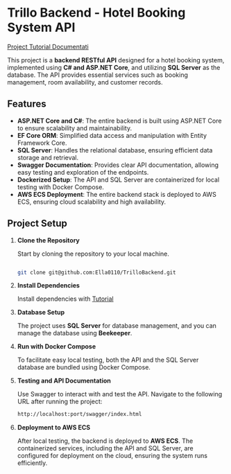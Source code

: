 # Trillo Backend - Hotel Booking System API

[Project Tutorial Documentati](https://ella0110.github.io/)

This project is a **backend RESTful API** designed for a hotel booking system, implemented using **C# and ASP.NET Core**, and utilizing **SQL Server** as the database. The API provides essential services such as booking management, room availability, and customer records.

## Features

- **ASP.NET Core and C#**: The entire backend is built using ASP.NET Core to ensure scalability and maintainability.
- **EF Core ORM**: Simplified data access and manipulation with Entity Framework Core.
- **SQL Server**: Handles the relational database, ensuring efficient data storage and retrieval.
- **Swagger Documentation**: Provides clear API documentation, allowing easy testing and exploration of the endpoints.
- **Dockerized Setup**: The API and SQL Server are containerized for local testing with Docker Compose.
- **AWS ECS Deployment**: The entire backend stack is deployed to AWS ECS, ensuring cloud scalability and high availability.

## Project Setup

1. **Clone the Repository**
    
    Start by cloning the repository to your local machine.
    
    ```bash
    
    git clone git@github.com:Ella0110/TrilloBackend.git
    ```
    
2. **Install Dependencies**
    
    Install dependencies with [Tutorial](https://ella0110.github.io/)
    
3. **Database Setup**
    
    The project uses **SQL Server** for database management, and you can manage the database using **Beekeeper**.
    
4. **Run with Docker Compose**
    
    To facilitate easy local testing, both the API and the SQL Server database are bundled using Docker Compose.
    
5. **Testing and API Documentation**
    
    Use Swagger to interact with and test the API. Navigate to the following URL after running the project:
    
    ```bash
    http://localhost:port/swagger/index.html
    ```
    
6. **Deployment to AWS ECS**
    
    After local testing, the backend is deployed to **AWS ECS**. The containerized services, including the API and SQL Server, are configured for deployment on the cloud, ensuring the system runs efficiently.
